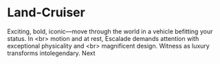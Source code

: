 # Land-Cruiser
Exciting, bold, iconic—move through the world in a vehicle befitting your status. In &lt;br> motion and at             rest, Escalade demands attention with exceptional physicality and &lt;br> magnificent design. Witness as luxury             transforms intolegendary. Next
